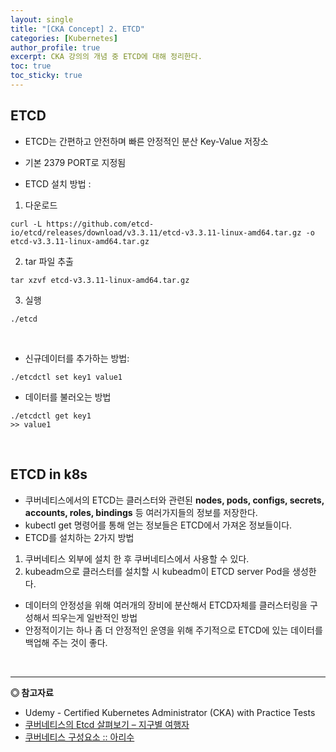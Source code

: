 ```yaml
---
layout: single
title: "[CKA Concept] 2. ETCD"
categories: [Kubernetes]
author_profile: true
excerpt: CKA 강의의 개념 중 ETCD에 대해 정리한다. 
toc: true
toc_sticky: true
---
```


## ETCD
- ETCD는 간편하고 안전하며 빠른 안정적인 분산 Key-Value 저장소

- 기본 2379 PORT로 지정됨

- ETCD 설치 방법 : 
1. 다운로드

```shell
curl -L https://github.com/etcd-io/etcd/releases/download/v3.3.11/etcd-v3.3.11-linux-amd64.tar.gz -o etcd-v3.3.11-linux-amd64.tar.gz
```

2. tar 파일 추출

```shell
tar xzvf etcd-v3.3.11-linux-amd64.tar.gz
```

3. 실행

```shell
./etcd
```

<br>

- 신규데이터를 추가하는 방법:

```shell
./etcdctl set key1 value1
```

- 데이터를 불러오는 방법

```shell
./etcdctl get key1
>> value1
```

<br>

## ETCD in k8s

- 쿠버네티스에서의 ETCD는 클러스터와 관련된 **nodes, pods, configs, secrets, accounts, roles, bindings** 등 여러가지들의 정보를 저장한다. 
- kubectl get 명령어를 통해 얻는 정보들은 ETCD에서 가져온 정보들이다.
- ETCD를 설치하는 2가지 방법
1. 쿠버네티스 외부에 설치 한 후 쿠버네티스에서 사용할 수 있다.
2. kubeadm으로 클러스터를 설치할 시 kubeadm이 ETCD server Pod을 생성한다.
- 데이터의 안정성을 위해 여러개의 장비에 분산해서 ETCD자체를 클러스터링을 구성해서 띄우는게 일반적인 방법
- 안정적이기는 하나 좀 더 안정적인 운영을 위해 주기적으로 ETCD에 있는 데이터를 백업해 주는 것이 좋다.

<br>

------------------
**◎ 참고자료**
- Udemy - Certified Kubernetes Administrator (CKA) with Practice Tests
- [쿠버네티스의 Etcd 살펴보기 – 지구별 여행자](https://www.kangwoo.kr/2020/09/05/%EC%BF%A0%EB%B2%84%EB%84%A4%ED%8B%B0%EC%8A%A4%EC%9D%98-etcd-%EC%82%B4%ED%8E%B4%EB%B3%B4%EA%B8%B0/)
- [쿠버네티스 구성요소 :: 아리수](https://arisu1000.tistory.com/27828)